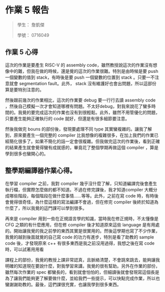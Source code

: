 # 作業 5 報告

> 學生： 詹凱傑
>
> 學號： 0716049

## 作業 5 心得

這次的作業是要產生 RISC-V 的 assembly code，雖然教授說這次的作業沒有想像中的難，但我在做的時候，還是覺的這次的作業很難。特別是由時候是要 push 一個變數的值到 stack，有時後是要 push 一個變數的位置到 stack 。只要一不注意就會 segmentation fault。此外， stack 沒有維護好也會出問題，所以這部份算是要特別注意的。

然後跟前幾次的作業相比，這次的作業要 debug 要一行行去讀 assembly code ，然後自己模擬一次才會知道哪裡有問題。不太好debug，對我來說花了蠻多時間的。我覺的要完成這次的作業也沒有到很輕鬆。此外，雖然不用管優化的問題，只要產生能夠正確執行的 code 就好，但還是有很多細節要注意。

然後我做完 bouns 的部份後，發現要處理不同 type 其實蠻複雜的。讓我了解到，原來要產生一個完整的 compiler 比我想像的複雜很多，在加上我們的作業已經簡化很多了。如果不簡化的話一定會很複雜。但我做完這次的作業後，看到正確的結果產生就會覺得蠻有成就感的，畢竟花了整個學期再做這個 compiler ，算是學到很多也蠻開心的。



## 整學期編譯器作業心得。

在學習 compiler 之前，我對 compiler 幾乎沒什麼了解，只知道編譯完後會產生執行檔，但實際怎麼做的都不知道。不過在修完課後，我才知道compiler 大概分成哪些階段，每個階段在做什麼事情......等等。此外，之前在寫 code 時，有時後會覺得很奇怪，為什麼這樣的寫法編譯不會過，但在修完 compiler 後終於知道為什麼了，所以我覺的這門課可以學到很多。

再來是 compiler 用到一些在正規語言學的知識，當時我在修正規時，不太懂像是 CFG 之類的有什麼應用，但在修 compiler 後才知道原來這些 language 是有用處的。開始讓我覺的我之前學的東西其實是很實用的。然後這學期也寫了不少作業，我覺的越到後面就覺的自己寫 code 的功力有進步，特別是看了助教的 sample code 後，才發現原來 c++ 有很多東西是我之前沒用過得，我想之後在寫 code 時，可以試著用用看

課程上的部份，我覺的教授上課非常認真，且脈絡清楚，不會跳來跳去，能夠讓我明確的知道現在要說什麼，對我學習來講，我覺的很有幫助。另外在作業的部份，雖然每次作業的 spec 都蠻長的，看到就會怕怕的，但細讀後就會發現寫這個長是為了讓我們能夠更了解要做什麼，並給我們一些提示，可以快點完成作業，所以也蠻謝謝助教的。最後，這們課很充實，也讓我學到很多東西。
